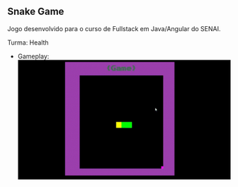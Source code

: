 ## Snake Game
Jogo desenvolvido para o curso de Fullstack em Java/Angular do SENAI.

Turma: Health

- Gameplay:
![Gameplay](senai-snakegame.gif)